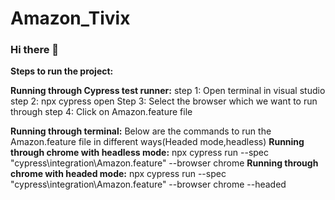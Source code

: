 # Amazon_Tivix

### Hi there 👋

**Steps to run the project:**


**Running through Cypress test runner:**
step 1: Open terminal in visual studio
step 2: npx cypress open
Step 3: Select the browser which we want to run through
step 4: Click on Amazon.feature file


**Running through terminal:**
Below are the commands to run the Amazon.feature file in different ways(Headed mode,headless)
**Running through chrome with headless mode:**  npx cypress run --spec "cypress\integration\Amazon.feature" --browser chrome 
**Running through chrome with headed mode:**  npx cypress run --spec "cypress\integration\Amazon.feature" --browser chrome --headed

